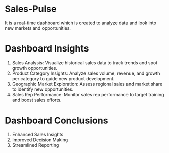 # Sales-Pulse
It is a real-time dashboard which is created to analyze data and look into new markets and opportunities.

# Dashboard Insights
1. Sales Analysis: Visualize historical sales data to track trends and spot growth opportunities.
2. Product Category Insights: Analyze sales volume, revenue, and growth per category to guide new product development.
3. Geographic Market Exploration: Assess regional sales and market share to identify new opportunities.
4. Sales Rep Performance: Monitor sales rep performance to target training and boost sales efforts.

# Dashboard Conclusions
1. Enhanced Sales Insights
2. Improved Decision Making
3. Streamlined Reporting
